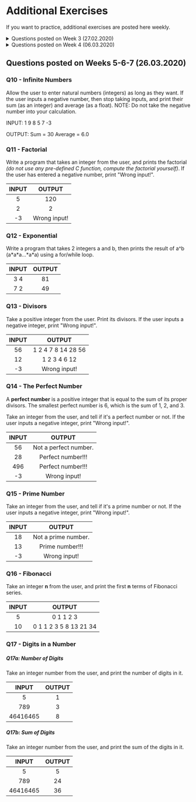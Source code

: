 # Additional Exercises

If you want to practice, additional exercises are posted here weekly. 

<details>
<summary>Questions posted on Week 3 (27.02.2020)</summary>

Solutions are [here](https://github.com/zeynepyirmibes/cmpe150-spring20/tree/master/Additional%20Exercises)

### Q1 - Rectangle

Write a program that reads two integers as the side lengths of a rectangle. Output the perimeter and the area of the rectangle.

|  INPUT  |  OUTPUT |
|:-------:|:-------:|
| 3 5   | 16 15  |

<br>

### Q2 - Average

Write a program that reads three integers from the user. Output the average of these three numbers. (Hint: Type Casting)

|  INPUT  |  OUTPUT |
|:-------:|:-------:|
| 2 3 5   | 3.33  |

<br>

### Q3 - To Lowercase

Write a program that reads a character from the user. Convert this character into lowercase , and print. (Hint: Difference between lowercase and uppercase characters are always the same)

|  INPUT  |  OUTPUT |
|:-------:|:-------:|
| A   | a  |
| T   | t  |

<br>

### Q4 - Increment-Decrement

Write a program that reads two integers from the user. Output the incremented version of the first number, and the decremented version of the second number. (Hint: Use the increment/decrement operators) 

|  INPUT  |  OUTPUT |
|:-------:|:-------:|
| 2 3 | 3 2 |
| 1 7 | 2 6 |

<br>

### Q5 - Seconds

Write a program to convert a given integer (in seconds) to hours, minutes and seconds. 

|  INPUT  |  OUTPUT |
|:-------:|:-------:|
| 120 | 0 hours 2 minutes 0 seconds |
| 67 | 0 hours 1 minutes 7 seconds |
| 3685 | 1 hours 1 minutes 25 seconds |

</details>

<details>
<summary>Questions posted on Week 4 (06.03.2020)</summary>

* Solutions are [here](https://github.com/zeynepyirmibes/cmpe150-spring20/tree/master/Additional%20Exercises)

### Q6 - Leap Year

Write a program that reads the year (as an integer) from the user, and prints if it is a leap year or not. (You can google leap year)

|  INPUT  |  OUTPUT |
|:-------:|:-------:|
| 2016   | it is a leap year  |
| 2017   | it is not a leap year  |

<br>

### Q7 - Calculator

Write a basic calculator program (+, -, \*, /). The program takes three inputs: float, char, float, then prints the result. 

|  INPUT  |  OUTPUT |
|:-------:|:-------:|
| 1 + 45  | 46.00   |
| 1 - 45  | -44.00  |
| 1 * 45  | 45.00   |
| 1 / 45  | 0.02    |

<br>

### Q8 - Largest

Write a program that takes three integers from the user, and finds the largest of three numbers.

|  INPUT  |  OUTPUT |
|:-------:|:-------:|
| 12 25 52  | The 3rd is the greatest of all.  |
| 45 5 32  | The 1st is the greatest of all.  |

<br>

### Q9 - Quadrant

Write a program that takes (X,Y) coordinates from the user, and determines in which quadrant the coordinate point lies.

|  INPUT  |  OUTPUT |
|:-------:|:-------:|
| 7 9  | 1st quadrant  |
| -5 -4  | 3rd quadrant  |

<br>

</details>

## Questions posted on Weeks 5-6-7 (26.03.2020)

### Q10 - Infinite Numbers

Allow the user to enter natural numbers (integers) as long as they want. If the user inputs a negative number, then stop taking inputs, and print their sum (as an integer) and average (as a float). 
NOTE: Do not take the negative number into your calculation.  

INPUT: 
1
9
8
5
7
-3

OUTPUT: 
Sum = 30
Average = 6.0

### Q11 - Factorial

Write a program that takes an integer from the user, and prints the factorial *(do not use any pre-defined C function, compute the factorial yourself)*. If the user has entered a negative number, print "Wrong input!". 

|  INPUT  |  OUTPUT |
|:-------:|:-------:|
| 5  | 120  |
| 2 |  2 |
| -3  | Wrong input!  |

### Q12 - Exponential

Write a program that takes 2 integers a and b, then prints the result of a^b (a\*a\*a...\*a\*a) using a for/while loop. 

|  INPUT  |  OUTPUT |
|:-------:|:-------:|
| 3 4  | 81  |
| 7 2 |  49 |

### Q13 - Divisors

Take a positive integer from the user. Print its divisors. If the user inputs a negative integer, print "Wrong input!". 

|  INPUT  |  OUTPUT |
|:-------:|:-------:|
| 56  | 1 2 4 7 8 14 28 56  |
| 12 |  1 2 3 4 6 12 |
| -3  | Wrong input!  |

### Q14 - The Perfect Number

A **perfect number** is a positive integer that is equal to the sum of its proper divisors. The smallest perfect number is 6, which is the sum of 1, 2, and 3.

Take an integer from the user, and tell if it's a perfect number or not. If the user inputs a negative integer, print "Wrong input!". 

|  INPUT  |  OUTPUT |
|:-------:|:-------:|
| 56  | Not a perfect number.  |
| 28 |  Perfect number!!! |
| 496 |  Perfect number!!! |
| -3  | Wrong input!  |

### Q15 - Prime Number

Take an integer from the user, and tell if it's a prime number or not. If the user inputs a negative integer, print "Wrong input!". 

|  INPUT  |  OUTPUT |
|:-------:|:-------:|
| 18  | Not a prime number.  |
| 13 |  Prime number!!! |
| -3  | Wrong input!  |

### Q16 - Fibonacci

Take an integer **n** from the user, and print the first **n** terms of Fibonacci series.

|  INPUT  |  OUTPUT |
|:-------:|:-------:|
| 5  | 0 1 1 2 3  |
| 10 |  0 1 1 2 3 5 8 13 21 34  |

### Q17 - Digits in a Number

##### Q17a: Number of Digits

Take an integer number from the user, and print the number of digits in it. 

|  INPUT  |  OUTPUT |
|:-------:|:-------:|
| 5  | 1  |
| 789  | 3  |
| 46416465 |  8  |

##### Q17b: Sum of Digits

Take an integer number from the user, and print the sum of the digits in it. 

|  INPUT  |  OUTPUT |
|:-------:|:-------:|
| 5  | 5 |
| 789  | 24  |
| 46416465 |  36  |
